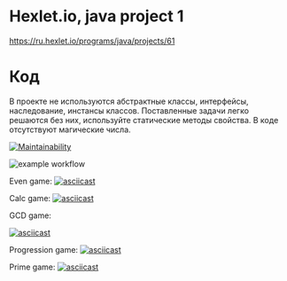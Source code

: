 # Hexlet.io, java project 1
https://ru.hexlet.io/programs/java/projects/61

# Код
В проекте не используются абстрактные классы, интерфейсы, наследование, инстансы классов. Поставленные задачи легко решаются без них, используйте статические методы свойства.
В коде отсутствуют магические числа.

[![Maintainability](https://api.codeclimate.com/v1/badges/a99a88d28ad37a79dbf6/maintainability)](https://codeclimate.com/github/codeclimate/codeclimate/maintainability)

![example workflow](https://github.com/s-chepurnov/java-project-lvl1/actions/workflows/github-actions.yml/badge.svg)

Even game:
[![asciicast](https://asciinema.org/a/XhtP78nbKNcl0znYtRqMdzeDX.svg)](https://asciinema.org/a/XhtP78nbKNcl0znYtRqMdzeDX)

Calc game:
[![asciicast](https://asciinema.org/a/464737.svg)](https://asciinema.org/a/464737)

GCD game:

[![asciicast](https://asciinema.org/a/464928.svg)](https://asciinema.org/a/464928)


Progression game:
[![asciicast](https://asciinema.org/a/464933.svg)](https://asciinema.org/a/464933)

Prime game:
[![asciicast](https://asciinema.org/a/464934.svg)](https://asciinema.org/a/464934)
